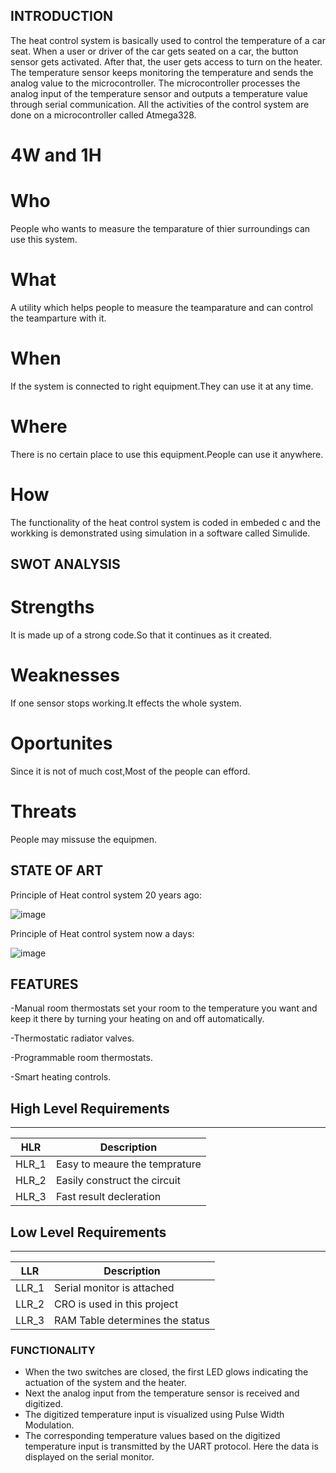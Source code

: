 
## INTRODUCTION
The heat control system is basically used to control the temperature of a car seat. When a user or driver of the car gets seated on a car, the button sensor gets activated. After that, the user gets access to turn on the heater. The temperature sensor keeps monitoring the temperature and sends the analog value to the microcontroller. The microcontroller processes the analog input of the temperature sensor and outputs a temperature value through serial communication. All the activities of the control system are done on a microcontroller called Atmega328.

# 4W and 1H

# Who 

People who wants to measure the temparature of thier surroundings can use this system.

# What

A utility which helps people to measure the teamparature and can control the teamparture with it.

# When 

If the system is connected to right equipment.They can use it at any time.

# Where 

There is no certain place to use this equipment.People can use it anywhere.

# How

The functionality of the heat control system is coded in embeded c and the workking is demonstrated using simulation in a software called Simulide.


## SWOT ANALYSIS 

# Strengths 

It is made up of a strong code.So that it continues as it created.

# Weaknesses

If one sensor stops working.It effects the whole system.

# Oportunites

Since it is not of much cost,Most of the people can efford.

# Threats

People may missuse the equipmen.


## STATE OF ART 

Principle of Heat control system 20 years ago:


![image](https://user-images.githubusercontent.com/94212414/144163007-c3465c8c-cb59-4f00-9583-99f11ba0c265.png)


Principle of Heat control system now a days:


![image](https://user-images.githubusercontent.com/94212414/144163130-c5f51811-edf5-419c-b966-7a0a2b0fb0c4.png)


## FEATURES 

-Manual room thermostats set your room to the temperature you want and keep it there by turning your heating on and off automatically.

-Thermostatic radiator valves.

-Programmable room thermostats.

-Smart heating controls.

## High Level Requirements

---

| HLR   | Description                  |
| ----- | -----------------------------|
| HLR_1 | Easy to meaure the temprature|
| HLR_2 | Easily construct the circuit |
| HLR_3 | Fast result decleration      |

## Low Level Requirements

---

| LLR    | Description                                         |
| ------ | --------------------------------------------------- |
| LLR_1  | Serial monitor is attached                          |
| LLR_2  | CRO is used in this project                         |
| LLR_3  | RAM Table determines the status                     |

###  FUNCTIONALITY

* When the two switches are closed, the first LED glows indicating the actuation of the system and the heater.
* Next the analog input from the temperature sensor is received and digitized.
* The digitized temperature input is visualized using Pulse Width Modulation.
* The corresponding temperature values based on the digitized temperature input is transmitted by the UART protocol. Here the data is displayed on the serial monitor.


































